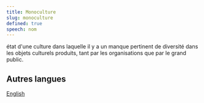 ```yaml
---
title: Monoculture
slug: monoculture
defined: true
speech: nom
---
```


état d'une culture dans laquelle il y a un manque pertinent de diversité dans les objets culturels produits, tant par les organisations que par le grand public.

## Autres langues

[English](/definitions/monoculture)
